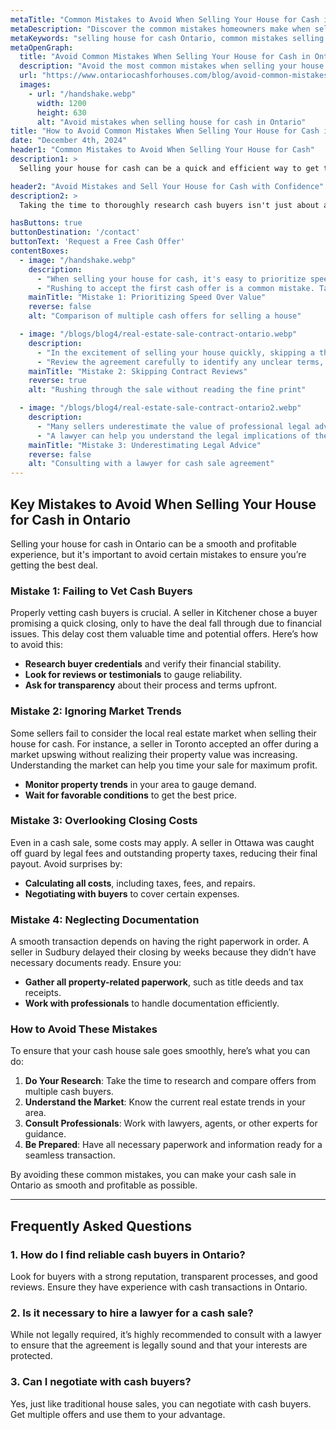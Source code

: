 ```yaml
---
metaTitle: "Common Mistakes to Avoid When Selling Your House for Cash in Ontario"
metaDescription: "Discover the common mistakes homeowners make when selling their house for cash in Ontario and learn how to avoid them for a smoother, faster sale."
metaKeywords: "selling house for cash Ontario, common mistakes selling house for cash, avoid mistakes cash house sale, sell house fast Ontario,ontario cash for houses, ontario cash for houses, sell house cash fast ontario,"
metaOpenGraph:
  title: "Avoid Common Mistakes When Selling Your House for Cash in Ontario"
  description: "Avoid the most common mistakes when selling your house for cash in Ontario. Learn essential tips to ensure a fast, smooth, and profitable sale."
  url: "https://www.ontariocashforhouses.com/blog/avoid-common-mistakes-selling-house-cash-ontario"
  images:
    - url: "/handshake.webp"
      width: 1200
      height: 630
      alt: "Avoid mistakes when selling house for cash in Ontario"
title: "How to Avoid Common Mistakes When Selling Your House for Cash in Ontario"
date: "December 4th, 2024"
header1: "Common Mistakes to Avoid When Selling Your House for Cash"
description1: >
  Selling your house for cash can be a quick and efficient way to get the best value for your property, but it's important to avoid common mistakes during the process. Whether you're looking to sell your house quickly or simply want to skip the hassle of traditional real estate transactions, knowing what to watch out for can make all the difference. In this article, we’ll explore the most common mistakes homeowners make when selling for cash in Ontario and provide tips on how to avoid them.

header2: "Avoid Mistakes and Sell Your House for Cash with Confidence"
description2: >
  Taking the time to thoroughly research cash buyers isn't just about avoiding scams—it's about ensuring you're working with someone who values your property as much as you do. A reputable buyer will provide transparency, a fair offer, and a seamless process, helping you move forward with confidence and peace of mind. Remember, selling your house is a major decision, and partnering with the right buyer can make all the difference in turning this transition into a positive experience.

hasButtons: true
buttonDestination: '/contact'
buttonText: 'Request a Free Cash Offer'
contentBoxes:
  - image: "/handshake.webp"
    description: 
      - "When selling your house for cash, it's easy to prioritize speed over value. However, you might leave money on the table if you don’t take the time to compare offers. One seller in Mississauga accepted the first offer they received but later learned they could have gotten 15% more by waiting for other buyers. Patience and comparison can pay off."
      - "Rushing to accept the first cash offer is a common mistake. Take your time to explore multiple options and ensure the offer reflects your house's true value."
    mainTitle: "Mistake 1: Prioritizing Speed Over Value"
    reverse: false
    alt: "Comparison of multiple cash offers for selling a house"

  - image: "/blogs/blog4/real-estate-sale-contract-ontario.webp"
    description: 
      - "In the excitement of selling your house quickly, skipping a thorough contract review can lead to surprises like hidden fees or unexpected clauses. For instance, a seller in Brampton was shocked to find a clause that reduced their payout due to post-sale repairs. Understanding the fine print can save you from unnecessary stress and losses."
      - "Review the agreement carefully to identify any unclear terms, hidden fees, or contingencies that could impact your payout or timeline."
    mainTitle: "Mistake 2: Skipping Contract Reviews"
    reverse: true
    alt: "Rushing through the sale without reading the fine print"

  - image: "/blogs/blog4/real-estate-sale-contract-ontario2.webp"
    description: 
      - "Many sellers underestimate the value of professional legal advice during a cash sale. A family in Hamilton skipped consulting a lawyer and ended up liable for unpaid property taxes they thought were covered in the agreement. Legal guidance ensures you avoid costly mistakes."
      - "A lawyer can help you understand the legal implications of the sale agreement and ensure you’re protected from unexpected liabilities."
    mainTitle: "Mistake 3: Underestimating Legal Advice"
    reverse: false
    alt: "Consulting with a lawyer for cash sale agreement"
---
```


## **Key Mistakes to Avoid When Selling Your House for Cash in Ontario**

Selling your house for cash in Ontario can be a smooth and profitable experience, but it's important to avoid certain mistakes to ensure you’re getting the best deal.

### **Mistake 1: Failing to Vet Cash Buyers**
Properly vetting cash buyers is crucial. A seller in Kitchener chose a buyer promising a quick closing, only to have the deal fall through due to financial issues. This delay cost them valuable time and potential offers. Here’s how to avoid this:

- **Research buyer credentials** and verify their financial stability.
- **Look for reviews or testimonials** to gauge reliability.
- **Ask for transparency** about their process and terms upfront.

### **Mistake 2: Ignoring Market Trends**
Some sellers fail to consider the local real estate market when selling their house for cash. For instance, a seller in Toronto accepted an offer during a market upswing without realizing their property value was increasing. Understanding the market can help you time your sale for maximum profit. 

- **Monitor property trends** in your area to gauge demand.
- **Wait for favorable conditions** to get the best price.

### **Mistake 3: Overlooking Closing Costs**
Even in a cash sale, some costs may apply. A seller in Ottawa was caught off guard by legal fees and outstanding property taxes, reducing their final payout. Avoid surprises by:

- **Calculating all costs**, including taxes, fees, and repairs.
- **Negotiating with buyers** to cover certain expenses.

### **Mistake 4: Neglecting Documentation**
A smooth transaction depends on having the right paperwork in order. A seller in Sudbury delayed their closing by weeks because they didn’t have necessary documents ready. Ensure you:

- **Gather all property-related paperwork**, such as title deeds and tax receipts.
- **Work with professionals** to handle documentation efficiently.

### **How to Avoid These Mistakes**

To ensure that your cash house sale goes smoothly, here’s what you can do:

1. **Do Your Research**: Take the time to research and compare offers from multiple cash buyers.
2. **Understand the Market**: Know the current real estate trends in your area.
3. **Consult Professionals**: Work with lawyers, agents, or other experts for guidance.
4. **Be Prepared**: Have all necessary paperwork and information ready for a seamless transaction.

By avoiding these common mistakes, you can make your cash sale in Ontario as smooth and profitable as possible.

---

## **Frequently Asked Questions**

### **1. How do I find reliable cash buyers in Ontario?**
Look for buyers with a strong reputation, transparent processes, and good reviews. Ensure they have experience with cash transactions in Ontario.

### **2. Is it necessary to hire a lawyer for a cash sale?**
While not legally required, it’s highly recommended to consult with a lawyer to ensure that the agreement is legally sound and that your interests are protected.

### **3. Can I negotiate with cash buyers?**
Yes, just like traditional house sales, you can negotiate with cash buyers. Get multiple offers and use them to your advantage.
